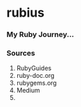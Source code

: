 # rubius
### My Ruby Journey...

### Sources

1. RubyGuides
2. ruby-doc.org
3. rubygems.org
4. Medium
5. 
